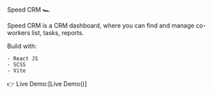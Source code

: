 Speed CRM 🏎

Speed CRM is a CRM dashboard, where you can find and manage co-workers list, tasks, reports.

Build with:

    - React JS
    - SCSS
    - Vite

👉 Live Demo:[Live Demo()]
